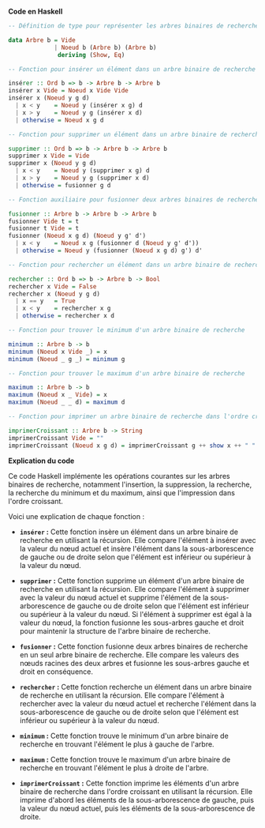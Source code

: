 **Code en Haskell**

```haskell
-- Définition de type pour représenter les arbres binaires de recherche

data Arbre b = Vide
             | Noeud b (Arbre b) (Arbre b)
              deriving (Show, Eq)

-- Fonction pour insérer un élément dans un arbre binaire de recherche

insérer :: Ord b => b -> Arbre b -> Arbre b
insérer x Vide = Noeud x Vide Vide
insérer x (Noeud y g d)
  | x < y    = Noeud y (insérer x g) d
  | x > y    = Noeud y g (insérer x d)
  | otherwise = Noeud x g d

-- Fonction pour supprimer un élément dans un arbre binaire de recherche

supprimer :: Ord b => b -> Arbre b -> Arbre b
supprimer x Vide = Vide
supprimer x (Noeud y g d)
  | x < y    = Noeud y (supprimer x g) d
  | x > y    = Noeud y g (supprimer x d)
  | otherwise = fusionner g d

-- Fonction auxiliaire pour fusionner deux arbres binaires de recherche

fusionner :: Arbre b -> Arbre b -> Arbre b
fusionner Vide t = t
fusionner t Vide = t
fusionner (Noeud x g d) (Noeud y g' d')
  | x < y    = Noeud x g (fusionner d (Noeud y g' d'))
  | otherwise = Noeud y (fusionner (Noeud x g d) g') d'

-- Fonction pour rechercher un élément dans un arbre binaire de recherche

rechercher :: Ord b => b -> Arbre b -> Bool
rechercher x Vide = False
rechercher x (Noeud y g d)
  | x == y   = True
  | x < y    = rechercher x g
  | otherwise = rechercher x d

-- Fonction pour trouver le minimum d'un arbre binaire de recherche

minimum :: Arbre b -> b
minimum (Noeud x Vide _) = x
minimum (Noeud _ g _) = minimum g

-- Fonction pour trouver le maximum d'un arbre binaire de recherche

maximum :: Arbre b -> b
maximum (Noeud x _ Vide) = x
maximum (Noeud _ _ d) = maximum d

-- Fonction pour imprimer un arbre binaire de recherche dans l'ordre croissant

imprimerCroissant :: Arbre b -> String
imprimerCroissant Vide = ""
imprimerCroissant (Noeud x g d) = imprimerCroissant g ++ show x ++ " " ++ imprimerCroissant d
```

**Explication du code**

Ce code Haskell implémente les opérations courantes sur les arbres binaires de recherche, notamment l'insertion, la suppression, la recherche, la recherche du minimum et du maximum, ainsi que l'impression dans l'ordre croissant.

Voici une explication de chaque fonction :

* **`insérer` :** Cette fonction insère un élément dans un arbre binaire de recherche en utilisant la récursion. Elle compare l'élément à insérer avec la valeur du nœud actuel et insère l'élément dans la sous-arborescence de gauche ou de droite selon que l'élément est inférieur ou supérieur à la valeur du nœud.

* **`supprimer` :** Cette fonction supprime un élément d'un arbre binaire de recherche en utilisant la récursion. Elle compare l'élément à supprimer avec la valeur du nœud actuel et supprime l'élément de la sous-arborescence de gauche ou de droite selon que l'élément est inférieur ou supérieur à la valeur du nœud. Si l'élément à supprimer est égal à la valeur du nœud, la fonction fusionne les sous-arbres gauche et droit pour maintenir la structure de l'arbre binaire de recherche.

* **`fusionner` :** Cette fonction fusionne deux arbres binaires de recherche en un seul arbre binaire de recherche. Elle compare les valeurs des nœuds racines des deux arbres et fusionne les sous-arbres gauche et droit en conséquence.

* **`rechercher` :** Cette fonction recherche un élément dans un arbre binaire de recherche en utilisant la récursion. Elle compare l'élément à rechercher avec la valeur du nœud actuel et recherche l'élément dans la sous-arborescence de gauche ou de droite selon que l'élément est inférieur ou supérieur à la valeur du nœud.

* **`minimum` :** Cette fonction trouve le minimum d'un arbre binaire de recherche en trouvant l'élément le plus à gauche de l'arbre.

* **`maximum` :** Cette fonction trouve le maximum d'un arbre binaire de recherche en trouvant l'élément le plus à droite de l'arbre.

* **`imprimerCroissant` :** Cette fonction imprime les éléments d'un arbre binaire de recherche dans l'ordre croissant en utilisant la récursion. Elle imprime d'abord les éléments de la sous-arborescence de gauche, puis la valeur du nœud actuel, puis les éléments de la sous-arborescence de droite.